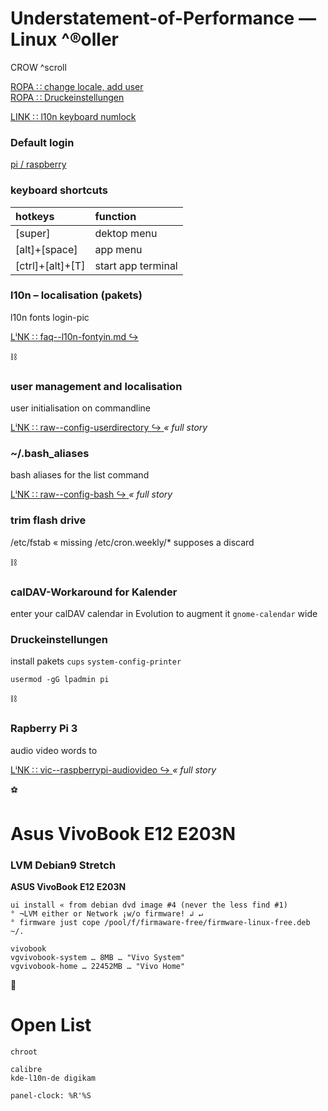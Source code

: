 # Understatement-of-Performance — Linux ^®oller
CROW ^scroll

[ ROPA ∷ change locale, add user ](#user-management-and-localisation)  
[ ROPA ∷ Druckeinstellungen ](#druckeinstellungen)  


[LINK ∷ l10n keyboard numlock](./faq--l10n-keyboard.md)  


### Default login

[ pi / raspberry ](https://downloads.raspberrypi.org/raspbian/images/)


### keyboard shortcuts

| hotkeys | function |
| :--- | :--- |
| \[super\] | dektop menu |
| \[alt\]+\[space\] | app menu |
| \[ctrl\]+\[alt\]+\[T\] | start app terminal |


### l10n – localisation (pakets)

l10n fonts login-pic

[LⁱNK ∷ faq--l10n-fontyin.md :arrow_right_hook: ](./faq--l10n-fontyin.md)  


:chains:

### user management and localisation

user initialisation on commandline

[ LⁱNK ∷ raw--config-userdirectory :arrow_right_hook: ](./raw--config-userdirectory.md) _« full story_


### ~/.bash_aliases

bash aliases for the list command

[ LⁱNK ∷ raw--config-bash :arrow_right_hook: ](./raw--config-bash.md) _« full story_


### trim flash drive

/etc/fstab « missing /etc/cron.weekly/* supposes a discard


:chains:

### calDAV-Workaround for Kalender

enter your calDAV calendar in Evolution to augment it `gnome-calendar` wide


### Druckeinstellungen

install pakets `cups` `system-config-printer`

```
usermod -gG lpadmin pi
```


:chains:

### Rapberry Pi 3

audio video words to

[ LⁱNK ∷ vic--raspberrypi-audiovideo :arrow_right_hook: ](./vic--raspberrypi-audiovideo.md) _« full story_


:soccer:

# Asus VivoBook E12 E203N

### LVM Debian9 Stretch

**ASUS VivoBook E12 E203N**

```
ui install « from debian dvd image #4 (never the less find #1)
° ¬LVM either or Network ¡w/o firmware! ↲ ↵
° firmware just cope /pool/f/firmaware-free/firmware-linux-free.deb ~/.

vivobook
vgvivobook-system … 8MB … "Vivo System"
vgvivobook-home … 22452MB … "Vivo Home"
```


:football:

# Open List

```
chroot

calibre
kde-l10n-de digikam

panel-clock: %R'%S

```
